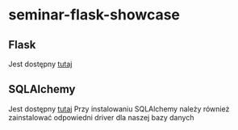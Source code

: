 # seminar-flask-showcase

## Flask
Jest dostępny [tutaj](https://flask.palletsprojects.com/en/1.1.x/)

## SQLAlchemy
Jest dostępny [tutaj](https://www.sqlalchemy.org/)
Przy instalowaniu SQLAlchemy należy również zainstalować odpowiedni  driver dla naszej bazy danych
